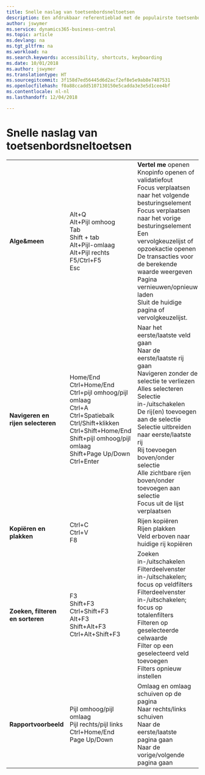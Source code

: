 ```yaml
---
title: Snelle naslag van toetsenbordsneltoetsen
description: Een afdrukbaar referentieblad met de populairste toetsenbordsneltoetsen.
author: jswymer
ms.service: dynamics365-business-central
ms.topic: article
ms.devlang: na
ms.tgt_pltfrm: na
ms.workload: na
ms.search.keywords: accessibility, shortcuts, keyboarding
ms.date: 10/01/2018
ms.author: jswymer
ms.translationtype: HT
ms.sourcegitcommit: 3f158d7ed56445d6d2acf2ef8e5e9ab8e7487531
ms.openlocfilehash: f0a88ccadd5107130150e5cadda3e3e5d1cee4bf
ms.contentlocale: nl-nl
ms.lasthandoff: 12/04/2018

---
```


# <a name="keyboard-shortcuts-quick-reference"></a>Snelle naslag van toetsenbordsneltoetsen

||||  
|----------------|-----------|----------------|
|**Alge&meen**|Alt+Q<br />Alt+Pijl omhoog<br />Tab<br />Shift + tab<br />Alt+Pijl-omlaag<br />Alt+Pijl rechts<br />F5/Ctrl+F5<br />Esc|**Vertel me** openen<br />Knopinfo openen of validatiefout<br />Focus verplaatsen naar het volgende besturingselement<br />Focus verplaatsen naar het vorige besturingselement<br />Een vervolgkeuzelijst of opzoekactie openen<br />De transacties voor de berekende waarde weergeven<br />Pagina vernieuwen/opnieuw laden<br />Sluit de huidige pagina of vervolgkeuzelijst.|
|**Navigeren en rijen selecteren**| Home/End<br />Ctrl+Home/End <br />Ctrl+pijl omhoog/pijl omlaag<br />Ctrl+A <br />Ctrl+Spatiebalk<br />Ctrl/Shift+klikken<br />Ctrl+Shift+Home/End<br />Shift+pijl omhoog/pijl omlaag<br />Shift+Page Up/Down<br />Ctrl+Enter| Naar het eerste/laatste veld gaan<br />Naar de eerste/laatste rij gaan<br />Navigeren zonder de selectie te verliezen<br />Alles selecteren<br />Selectie in-/uitschakelen<br /> De rij(en) toevoegen aan de selectie<br />Selectie uitbreiden naar eerste/laatste rij<br />Rij toevoegen boven/onder selectie<br />Alle zichtbare rijen boven/onder toevoegen aan selectie<br />Focus uit de lijst verplaatsen|
|**Kopiëren en plakken**|Ctrl+C<br />Ctrl+V<br />F8|Rijen kopiëren<br />Rijen plakken<br />Veld erboven naar huidige rij kopiëren|
|**Zoeken, filteren en sorteren**|F3<br />Shift+F3<br />Ctrl+Shift+F3<br />Alt+F3<br />Shift+Alt+F3<br />Ctrl+Alt+Shift+F3|Zoeken in-/uitschakelen<br />Filterdeelvenster in-/uitschakelen; focus op veldfilters<br />Filterdeelvenster in-/uitschakelen; focus op totalenfilters<br />Filteren op geselecteerde celwaarde<br />Filter op een geselecteerd veld toevoegen<br />Filters opnieuw instellen|
|**Rapportvoorbeeld**|Pijl omhoog/pijl omlaag<br />Pijl rechts/pijl links<br />Ctrl+Home/End<br />Page Up/Down|Omlaag en omlaag schuiven op de pagina<br />Naar rechts/links schuiven <br />Naar de eerste/laatste pagina gaan<br />Naar de vorige/volgende pagina gaan|


